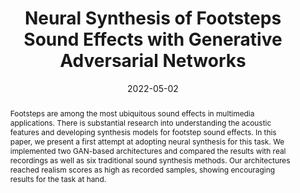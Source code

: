 ---
layout        : default-publication
title         : "Neural Synthesis of Footsteps Sound Effects with Generative Adversarial Networks"
collection    : publications
permalink     : /publications/2022-05-02-comunita2022hifiwavegan

abstract      : "Footsteps are among the most ubiquitous sound effects in multimedia applications. There is substantial research into understanding the acoustic features and developing synthesis models for footstep sound effects. In this paper, we present a first attempt at adopting neural synthesis for this task. We implemented two GAN-based architectures and compared the results with real recordings as well as six traditional sound synthesis methods. Our architectures reached realism scores as high as recorded samples, showing encouraging results for the task at hand."

date          : 2022-05-02
venue         : 'AES Convention - 152 (May 2022)'
paperurl      : '/files/comunita2022hifiwavegan-paper.pdf'
image         : '/files/comunita2021hifiwavegan-image.png'
imagewidth    : 80.0
poster        : '/files/comunita2022hifiwavegan-poster.pdf'
presentation  : '/files/comunita2022hifiwavegan-presentation.pptx'
code          : 'https://github.com/mcomunita/hifi-wavegan-footsteps'
codename      : 'https://github.com/mcomunita/hifi-wavegan-footsteps'
data          : 
dataname      : 
webpage       : 'https://mcomunita.github.io/hifi-wavegan-footsteps_page/'
webpagename   : 'Supplementary Material'
categories    : 
citation      : 'Comunità, M., Phan, H., Reiss, Joshua D. <b>"Neural Synthesis of Footsteps Sound Effects with Generative Adversarial Networks"</b> - <i>Audio Engineering Society Convention 152. May, 2022</i>'
author_profile: true
---